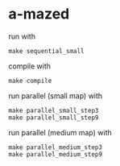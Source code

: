 # a-mazed

run with

    make sequential_small

compile with

    make compile

run parallel (small map) with

    make parallel_small_step3
    make parallel_small_step9

run parallel (medium map) with

    make parallel_medium_step3
    make parallel_medium_step9